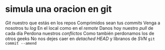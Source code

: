 # simula una oracion en git
*Git* nuestro que estás en los repos 
Comprimidos sean tus *commits* 
Venga a nosotros tu *log* 
En el local como en el *remote* 
Danos hoy nuestro *pull* de cada día 
Perdona nuestros *conflictos* 
Como también perdonamos los de otros geeks No 
nos dejes caer en *detached HEAD* y líbranos de 
*SVN* 
`git commit --amend` 